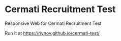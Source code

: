 # Cermati Recruitment Test
Responsive Web for Cermati Recruitment Test

Run it at https://riynov.github.io/cermati-test/
